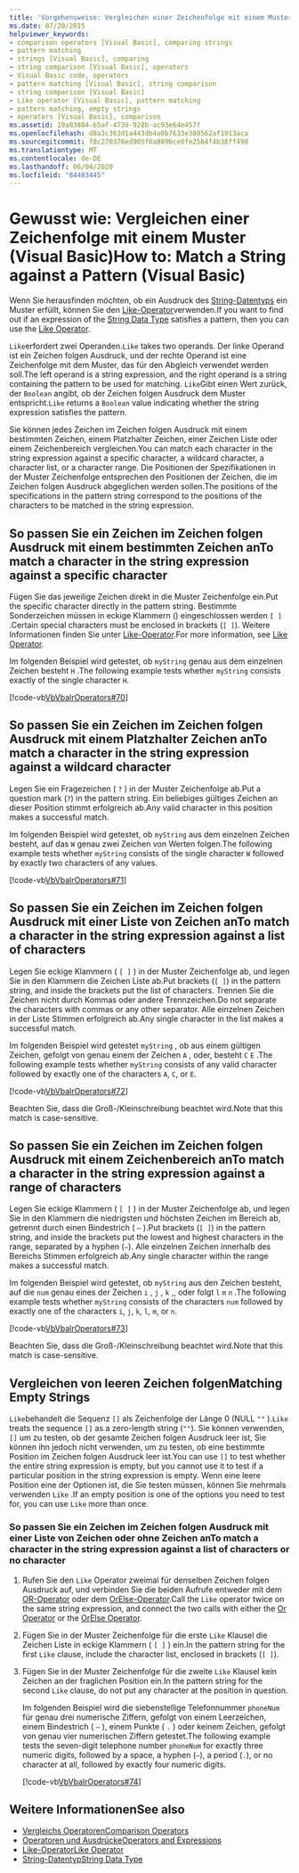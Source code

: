 ```yaml
---
title: 'Vorgehensweise: Vergleichen einer Zeichenfolge mit einem Muster'
ms.date: 07/20/2015
helpviewer_keywords:
- comparison operators [Visual Basic], comparing strings
- pattern matching
- strings [Visual Basic], comparing
- string comparison [Visual Basic], operators
- Visual Basic code, operators
- pattern matching [Visual Basic], string comparison
- string comparison [Visual Basic]
- Like operator [Visual Basic], pattern matching
- pattern matching, empty strings
- operators [Visual Basic], comparison
ms.assetid: 19a83804-b5af-4739-928b-ac93e64e457f
ms.openlocfilehash: d8a3c363d1a443db4a0b7633e380562af1913aca
ms.sourcegitcommit: f8c270376ed905f6a8896ce0fe25b4f4b38ff498
ms.translationtype: MT
ms.contentlocale: de-DE
ms.lasthandoff: 06/04/2020
ms.locfileid: "84403445"
---
```

# <a name="how-to-match-a-string-against-a-pattern-visual-basic"></a><span data-ttu-id="73800-102">Gewusst wie: Vergleichen einer Zeichenfolge mit einem Muster (Visual Basic)</span><span class="sxs-lookup"><span data-stu-id="73800-102">How to: Match a String against a Pattern (Visual Basic)</span></span>

<span data-ttu-id="73800-103">Wenn Sie herausfinden möchten, ob ein Ausdruck des [String-Datentyps](../../../language-reference/data-types/string-data-type.md) ein Muster erfüllt, können Sie den [Like-Operator](../../../language-reference/operators/like-operator.md)verwenden.</span><span class="sxs-lookup"><span data-stu-id="73800-103">If you want to find out if an expression of the [String Data Type](../../../language-reference/data-types/string-data-type.md) satisfies a pattern, then you can use the [Like Operator](../../../language-reference/operators/like-operator.md).</span></span>

<span data-ttu-id="73800-104">`Like`erfordert zwei Operanden.</span><span class="sxs-lookup"><span data-stu-id="73800-104">`Like` takes two operands.</span></span> <span data-ttu-id="73800-105">Der linke Operand ist ein Zeichen folgen Ausdruck, und der rechte Operand ist eine Zeichenfolge mit dem Muster, das für den Abgleich verwendet werden soll.</span><span class="sxs-lookup"><span data-stu-id="73800-105">The left operand is a string expression, and the right operand is a string containing the pattern to be used for matching.</span></span> <span data-ttu-id="73800-106">`Like`Gibt einen Wert zurück, der `Boolean` angibt, ob der Zeichen folgen Ausdruck dem Muster entspricht.</span><span class="sxs-lookup"><span data-stu-id="73800-106">`Like` returns a `Boolean` value indicating whether the string expression satisfies the pattern.</span></span>

<span data-ttu-id="73800-107">Sie können jedes Zeichen im Zeichen folgen Ausdruck mit einem bestimmten Zeichen, einem Platzhalter Zeichen, einer Zeichen Liste oder einem Zeichenbereich vergleichen.</span><span class="sxs-lookup"><span data-stu-id="73800-107">You can match each character in the string expression against a specific character, a wildcard character, a character list, or a character range.</span></span> <span data-ttu-id="73800-108">Die Positionen der Spezifikationen in der Muster Zeichenfolge entsprechen den Positionen der Zeichen, die im Zeichen folgen Ausdruck abgeglichen werden sollen.</span><span class="sxs-lookup"><span data-stu-id="73800-108">The positions of the specifications in the pattern string correspond to the positions of the characters to be matched in the string expression.</span></span>

## <a name="to-match-a-character-in-the-string-expression-against-a-specific-character"></a><span data-ttu-id="73800-109">So passen Sie ein Zeichen im Zeichen folgen Ausdruck mit einem bestimmten Zeichen an</span><span class="sxs-lookup"><span data-stu-id="73800-109">To match a character in the string expression against a specific character</span></span>

<span data-ttu-id="73800-110">Fügen Sie das jeweilige Zeichen direkt in die Muster Zeichenfolge ein.</span><span class="sxs-lookup"><span data-stu-id="73800-110">Put the specific character directly in the pattern string.</span></span> <span data-ttu-id="73800-111">Bestimmte Sonderzeichen müssen in eckige Klammern () eingeschlossen werden `[ ]` .</span><span class="sxs-lookup"><span data-stu-id="73800-111">Certain special characters must be enclosed in brackets (`[ ]`).</span></span> <span data-ttu-id="73800-112">Weitere Informationen finden Sie unter [Like-Operator](../../../language-reference/operators/like-operator.md).</span><span class="sxs-lookup"><span data-stu-id="73800-112">For more information, see [Like Operator](../../../language-reference/operators/like-operator.md).</span></span>

<span data-ttu-id="73800-113">Im folgenden Beispiel wird getestet, ob `myString` genau aus dem einzelnen Zeichen besteht `H` .</span><span class="sxs-lookup"><span data-stu-id="73800-113">The following example tests whether `myString` consists exactly of the single character `H`.</span></span>

[!code-vb[VbVbalrOperators#70](~/samples/snippets/visualbasic/VS_Snippets_VBCSharp/VbVbalrOperators/VB/Class1.vb#70)]

## <a name="to-match-a-character-in-the-string-expression-against-a-wildcard-character"></a><span data-ttu-id="73800-114">So passen Sie ein Zeichen im Zeichen folgen Ausdruck mit einem Platzhalter Zeichen an</span><span class="sxs-lookup"><span data-stu-id="73800-114">To match a character in the string expression against a wildcard character</span></span>

<span data-ttu-id="73800-115">Legen Sie ein Fragezeichen ( `?` ) in der Muster Zeichenfolge ab.</span><span class="sxs-lookup"><span data-stu-id="73800-115">Put a question mark (`?`) in the pattern string.</span></span> <span data-ttu-id="73800-116">Ein beliebiges gültiges Zeichen an dieser Position stimmt erfolgreich ab.</span><span class="sxs-lookup"><span data-stu-id="73800-116">Any valid character in this position makes a successful match.</span></span>

<span data-ttu-id="73800-117">Im folgenden Beispiel wird getestet, ob `myString` aus dem einzelnen Zeichen besteht, auf das `W` genau zwei Zeichen von Werten folgen.</span><span class="sxs-lookup"><span data-stu-id="73800-117">The following example tests whether `myString` consists of the single character `W` followed by exactly two characters of any values.</span></span>

[!code-vb[VbVbalrOperators#71](~/samples/snippets/visualbasic/VS_Snippets_VBCSharp/VbVbalrOperators/VB/Class1.vb#71)]

## <a name="to-match-a-character-in-the-string-expression-against-a-list-of-characters"></a><span data-ttu-id="73800-118">So passen Sie ein Zeichen im Zeichen folgen Ausdruck mit einer Liste von Zeichen an</span><span class="sxs-lookup"><span data-stu-id="73800-118">To match a character in the string expression against a list of characters</span></span>

<span data-ttu-id="73800-119">Legen Sie eckige Klammern ( `[ ]` ) in der Muster Zeichenfolge ab, und legen Sie in den Klammern die Zeichen Liste ab.</span><span class="sxs-lookup"><span data-stu-id="73800-119">Put brackets (`[ ]`) in the pattern string, and inside the brackets put the list of characters.</span></span> <span data-ttu-id="73800-120">Trennen Sie die Zeichen nicht durch Kommas oder andere Trennzeichen.</span><span class="sxs-lookup"><span data-stu-id="73800-120">Do not separate the characters with commas or any other separator.</span></span> <span data-ttu-id="73800-121">Alle einzelnen Zeichen in der Liste Stimmen erfolgreich ab.</span><span class="sxs-lookup"><span data-stu-id="73800-121">Any single character in the list makes a successful match.</span></span>

<span data-ttu-id="73800-122">Im folgenden Beispiel wird getestet `myString` , ob aus einem gültigen Zeichen, gefolgt von genau einem der Zeichen `A` , oder, besteht `C` `E` .</span><span class="sxs-lookup"><span data-stu-id="73800-122">The following example tests whether `myString` consists of any valid character followed by exactly one of the characters `A`, `C`, or `E`.</span></span>

[!code-vb[VbVbalrOperators#72](~/samples/snippets/visualbasic/VS_Snippets_VBCSharp/VbVbalrOperators/VB/Class1.vb#72)]

<span data-ttu-id="73800-123">Beachten Sie, dass die Groß-/Kleinschreibung beachtet wird.</span><span class="sxs-lookup"><span data-stu-id="73800-123">Note that this match is case-sensitive.</span></span>

## <a name="to-match-a-character-in-the-string-expression-against-a-range-of-characters"></a><span data-ttu-id="73800-124">So passen Sie ein Zeichen im Zeichen folgen Ausdruck mit einem Zeichenbereich an</span><span class="sxs-lookup"><span data-stu-id="73800-124">To match a character in the string expression against a range of characters</span></span>

<span data-ttu-id="73800-125">Legen Sie eckige Klammern ( `[ ]` ) in der Muster Zeichenfolge ab, und legen Sie in den Klammern die niedrigsten und höchsten Zeichen im Bereich ab, getrennt durch einen Bindestrich ( `–` ).</span><span class="sxs-lookup"><span data-stu-id="73800-125">Put brackets (`[ ]`) in the pattern string, and inside the brackets put the lowest and highest characters in the range, separated by a hyphen (`–`).</span></span> <span data-ttu-id="73800-126">Alle einzelnen Zeichen innerhalb des Bereichs Stimmen erfolgreich ab.</span><span class="sxs-lookup"><span data-stu-id="73800-126">Any single character within the range makes a successful match.</span></span>

<span data-ttu-id="73800-127">Im folgenden Beispiel wird getestet, ob `myString` aus den Zeichen besteht, auf die `num` genau eines der Zeichen `i` , `j` , `k` ,, oder folgt `l` `m` `n` .</span><span class="sxs-lookup"><span data-stu-id="73800-127">The following example tests whether `myString` consists of the characters `num` followed by exactly one of the characters `i`, `j`, `k`, `l`, `m`, or `n`.</span></span>

[!code-vb[VbVbalrOperators#73](~/samples/snippets/visualbasic/VS_Snippets_VBCSharp/VbVbalrOperators/VB/Class1.vb#73)]

<span data-ttu-id="73800-128">Beachten Sie, dass die Groß-/Kleinschreibung beachtet wird.</span><span class="sxs-lookup"><span data-stu-id="73800-128">Note that this match is case-sensitive.</span></span>

## <a name="matching-empty-strings"></a><span data-ttu-id="73800-129">Vergleichen von leeren Zeichen folgen</span><span class="sxs-lookup"><span data-stu-id="73800-129">Matching Empty Strings</span></span>

<span data-ttu-id="73800-130">`Like`behandelt die Sequenz `[]` als Zeichenfolge der Länge 0 (NULL `""` ).</span><span class="sxs-lookup"><span data-stu-id="73800-130">`Like` treats the sequence `[]` as a zero-length string (`""`).</span></span> <span data-ttu-id="73800-131">Sie können verwenden, `[]` um zu testen, ob der gesamte Zeichen folgen Ausdruck leer ist, Sie können ihn jedoch nicht verwenden, um zu testen, ob eine bestimmte Position im Zeichen folgen Ausdruck leer ist.</span><span class="sxs-lookup"><span data-stu-id="73800-131">You can use `[]` to test whether the entire string expression is empty, but you cannot use it to test if a particular position in the string expression is empty.</span></span> <span data-ttu-id="73800-132">Wenn eine leere Position eine der Optionen ist, die Sie testen müssen, können Sie mehrmals verwenden `Like` .</span><span class="sxs-lookup"><span data-stu-id="73800-132">If an empty position is one of the options you need to test for, you can use `Like` more than once.</span></span>

### <a name="to-match-a-character-in-the-string-expression-against-a-list-of-characters-or-no-character"></a><span data-ttu-id="73800-133">So passen Sie ein Zeichen im Zeichen folgen Ausdruck mit einer Liste von Zeichen oder ohne Zeichen an</span><span class="sxs-lookup"><span data-stu-id="73800-133">To match a character in the string expression against a list of characters or no character</span></span>

1. <span data-ttu-id="73800-134">Rufen Sie den `Like` Operator zweimal für denselben Zeichen folgen Ausdruck auf, und verbinden Sie die beiden Aufrufe entweder mit dem [OR-Operator](../../../language-reference/operators/or-operator.md) oder dem [OrElse-Operator](../../../language-reference/operators/orelse-operator.md).</span><span class="sxs-lookup"><span data-stu-id="73800-134">Call the `Like` operator twice on the same string expression, and connect the two calls with either the [Or Operator](../../../language-reference/operators/or-operator.md) or the [OrElse Operator](../../../language-reference/operators/orelse-operator.md).</span></span>

2. <span data-ttu-id="73800-135">Fügen Sie in der Muster Zeichenfolge für die erste `Like` Klausel die Zeichen Liste in eckige Klammern ( `[ ]` ) ein.</span><span class="sxs-lookup"><span data-stu-id="73800-135">In the pattern string for the first `Like` clause, include the character list, enclosed in brackets (`[ ]`).</span></span>

3. <span data-ttu-id="73800-136">Fügen Sie in der Muster Zeichenfolge für die zweite `Like` Klausel kein Zeichen an der fraglichen Position ein.</span><span class="sxs-lookup"><span data-stu-id="73800-136">In the pattern string for the second `Like` clause, do not put any character at the position in question.</span></span>

    <span data-ttu-id="73800-137">Im folgenden Beispiel wird die siebenstellige Telefonnummer `phoneNum` für genau drei numerische Ziffern, gefolgt von einem Leerzeichen, einem Bindestrich ( `–` ), einem Punkte ( `.` ) oder keinem Zeichen, gefolgt von genau vier numerischen Ziffern getestet.</span><span class="sxs-lookup"><span data-stu-id="73800-137">The following example tests the seven-digit telephone number `phoneNum` for exactly three numeric digits, followed by a space, a hyphen (`–`), a period (`.`), or no character at all, followed by exactly four numeric digits.</span></span>

    [!code-vb[VbVbalrOperators#74](~/samples/snippets/visualbasic/VS_Snippets_VBCSharp/VbVbalrOperators/VB/Class1.vb#74)]

## <a name="see-also"></a><span data-ttu-id="73800-138">Weitere Informationen</span><span class="sxs-lookup"><span data-stu-id="73800-138">See also</span></span>

- [<span data-ttu-id="73800-139">Vergleichs Operatoren</span><span class="sxs-lookup"><span data-stu-id="73800-139">Comparison Operators</span></span>](../../../language-reference/operators/comparison-operators.md)
- [<span data-ttu-id="73800-140">Operatoren und Ausdrücke</span><span class="sxs-lookup"><span data-stu-id="73800-140">Operators and Expressions</span></span>](index.md)
- [<span data-ttu-id="73800-141">Like-Operator</span><span class="sxs-lookup"><span data-stu-id="73800-141">Like Operator</span></span>](../../../language-reference/operators/like-operator.md)
- [<span data-ttu-id="73800-142">String-Datentyp</span><span class="sxs-lookup"><span data-stu-id="73800-142">String Data Type</span></span>](../../../language-reference/data-types/string-data-type.md)
